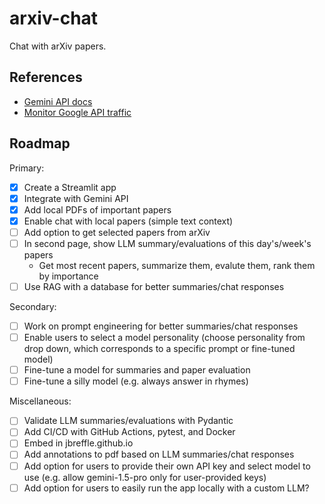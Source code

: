 # arxiv-chat

Chat with arXiv papers.

## References

- [Gemini API docs](https://ai.google.dev/gemini-api/docs/get-started/python)
- [Monitor Google API traffic](https://console.cloud.google.com/apis/dashboard)

## Roadmap

Primary:

- [x] Create a Streamlit app
- [x] Integrate with Gemini API
- [x] Add local PDFs of important papers
- [x] Enable chat with local papers (simple text context)
- [ ] Add option to get selected papers from arXiv
- [ ] In second page, show LLM summary/evaluations of this day's/week's papers
  - Get most recent papers, summarize them, evalute them, rank them by importance
- [ ] Use RAG with a database for better summaries/chat responses

Secondary:

- [ ] Work on prompt engineering for better summaries/chat responses
- [ ] Enable users to select a model personality (choose personality from drop down, which corresponds to a specific prompt or fine-tuned model)
- [ ] Fine-tune a model for summaries and paper evaluation
- [ ] Fine-tune a silly model (e.g. always answer in rhymes)

Miscellaneous:

- [ ] Validate LLM summaries/evaluations with Pydantic
- [ ] Add CI/CD with GitHub Actions, pytest, and Docker
- [ ] Embed in jbreffle.github.io
- [ ] Add annotations to pdf based on LLM summaries/chat responses
- [ ] Add option for users to provide their own API key and select model to use (e.g. allow gemini-1.5-pro only for user-provided keys)
- [ ] Add option for users to easily run the app locally with a custom LLM?
